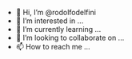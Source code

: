 - 👋 Hi, I’m @rodolfodelfini
- 👀 I’m interested in ...
- 🌱 I’m currently learning ...
- 💞️ I’m looking to collaborate on ...
- 📫 How to reach me ...

<!---
rodolfodelfini/rodolfodelfini is a ✨ special ✨ repository because its `README.md` (this file) appears on your GitHub profile.
You can click the Preview link to take a look at your changes.
--->
